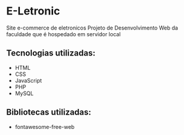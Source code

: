 # E-Letronic
 Site e-commerce de eletronicos
 Projeto de Desenvolvimento Web da faculdade que é
 hospedado em servidor local

 ## Tecnologias utilizadas:
 - HTML
 - CSS
 - JavaScript
 - PHP
 - MySQL

## Bibliotecas utilizadas:
- fontawesome-free-web

